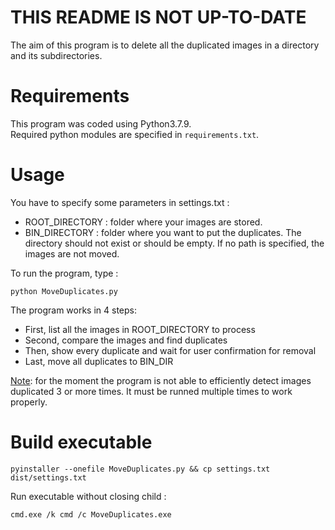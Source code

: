 # THIS README IS NOT UP-TO-DATE

The aim of this program is to delete all the duplicated images in a directory and its subdirectories.

# Requirements

This program was coded using Python3.7.9.  
Required python modules are specified in `requirements.txt`.

# Usage

You have to specify some parameters in settings.txt :
- ROOT_DIRECTORY : folder where your images are stored.
- BIN_DIRECTORY : folder where you want to put the duplicates. The directory should not exist or should be empty.
If no path is specified, the images are not moved.

To run the program, type :
```
python MoveDuplicates.py
```

The program works in 4 steps:
- First, list all the images in ROOT_DIRECTORY to process
- Second, compare the images and find duplicates
- Then, show every duplicate and wait for user confirmation for removal
- Last, move all duplicates to BIN_DIR

<ins>Note</ins>: for the moment the program is not able to efficiently detect images duplicated 3 or more times.
It must be runned multiple times to work properly.

# Build executable

```
pyinstaller --onefile MoveDuplicates.py && cp settings.txt dist/settings.txt
```

Run executable without closing child :

```
cmd.exe /k cmd /c MoveDuplicates.exe
```